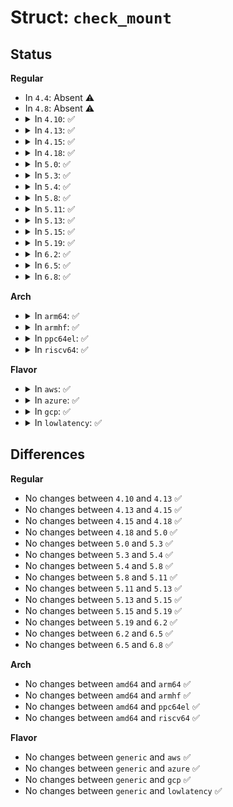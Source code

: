 # Struct: <code>check_mount</code>

## Status
<b>Regular</b>
<ul>
<li>
In <code>4.4</code>: Absent ⚠️
</li>
<li>
In <code>4.8</code>: Absent ⚠️
</li>
<li>
<details>
<summary>In <code>4.10</code>: ✅</summary>

```c
struct check_mount {
    struct vfsmount *mnt;
    unsigned int mounted;
};
```
</details>
</li>
<li>
<details>
<summary>In <code>4.13</code>: ✅</summary>

```c
struct check_mount {
    struct vfsmount *mnt;
    unsigned int mounted;
};
```
</details>
</li>
<li>
<details>
<summary>In <code>4.15</code>: ✅</summary>

```c
struct check_mount {
    struct vfsmount *mnt;
    unsigned int mounted;
};
```
</details>
</li>
<li>
<details>
<summary>In <code>4.18</code>: ✅</summary>

```c
struct check_mount {
    struct vfsmount *mnt;
    unsigned int mounted;
};
```
</details>
</li>
<li>
<details>
<summary>In <code>5.0</code>: ✅</summary>

```c
struct check_mount {
    struct vfsmount *mnt;
    unsigned int mounted;
};
```
</details>
</li>
<li>
<details>
<summary>In <code>5.3</code>: ✅</summary>

```c
struct check_mount {
    struct vfsmount *mnt;
    unsigned int mounted;
};
```
</details>
</li>
<li>
<details>
<summary>In <code>5.4</code>: ✅</summary>

```c
struct check_mount {
    struct vfsmount *mnt;
    unsigned int mounted;
};
```
</details>
</li>
<li>
<details>
<summary>In <code>5.8</code>: ✅</summary>

```c
struct check_mount {
    struct vfsmount *mnt;
    unsigned int mounted;
};
```
</details>
</li>
<li>
<details>
<summary>In <code>5.11</code>: ✅</summary>

```c
struct check_mount {
    struct vfsmount *mnt;
    unsigned int mounted;
};
```
</details>
</li>
<li>
<details>
<summary>In <code>5.13</code>: ✅</summary>

```c
struct check_mount {
    struct vfsmount *mnt;
    unsigned int mounted;
};
```
</details>
</li>
<li>
<details>
<summary>In <code>5.15</code>: ✅</summary>

```c
struct check_mount {
    struct vfsmount *mnt;
    unsigned int mounted;
};
```
</details>
</li>
<li>
<details>
<summary>In <code>5.19</code>: ✅</summary>

```c
struct check_mount {
    struct vfsmount *mnt;
    unsigned int mounted;
};
```
</details>
</li>
<li>
<details>
<summary>In <code>6.2</code>: ✅</summary>

```c
struct check_mount {
    struct vfsmount *mnt;
    unsigned int mounted;
};
```
</details>
</li>
<li>
<details>
<summary>In <code>6.5</code>: ✅</summary>

```c
struct check_mount {
    struct vfsmount *mnt;
    unsigned int mounted;
};
```
</details>
</li>
<li>
<details>
<summary>In <code>6.8</code>: ✅</summary>

```c
struct check_mount {
    struct vfsmount *mnt;
    unsigned int mounted;
};
```
</details>
</li>
</ul>
<b>Arch</b>
<ul>
<li>
<details>
<summary>In <code>arm64</code>: ✅</summary>

```c
struct check_mount {
    struct vfsmount *mnt;
    unsigned int mounted;
};
```
</details>
</li>
<li>
<details>
<summary>In <code>armhf</code>: ✅</summary>

```c
struct check_mount {
    struct vfsmount *mnt;
    unsigned int mounted;
};
```
</details>
</li>
<li>
<details>
<summary>In <code>ppc64el</code>: ✅</summary>

```c
struct check_mount {
    struct vfsmount *mnt;
    unsigned int mounted;
};
```
</details>
</li>
<li>
<details>
<summary>In <code>riscv64</code>: ✅</summary>

```c
struct check_mount {
    struct vfsmount *mnt;
    unsigned int mounted;
};
```
</details>
</li>
</ul>
<b>Flavor</b>
<ul>
<li>
<details>
<summary>In <code>aws</code>: ✅</summary>

```c
struct check_mount {
    struct vfsmount *mnt;
    unsigned int mounted;
};
```
</details>
</li>
<li>
<details>
<summary>In <code>azure</code>: ✅</summary>

```c
struct check_mount {
    struct vfsmount *mnt;
    unsigned int mounted;
};
```
</details>
</li>
<li>
<details>
<summary>In <code>gcp</code>: ✅</summary>

```c
struct check_mount {
    struct vfsmount *mnt;
    unsigned int mounted;
};
```
</details>
</li>
<li>
<details>
<summary>In <code>lowlatency</code>: ✅</summary>

```c
struct check_mount {
    struct vfsmount *mnt;
    unsigned int mounted;
};
```
</details>
</li>
</ul>

## Differences
<b>Regular</b>
<ul>
<li>
No changes between <code>4.10</code> and <code>4.13</code> ✅
</li>
<li>
No changes between <code>4.13</code> and <code>4.15</code> ✅
</li>
<li>
No changes between <code>4.15</code> and <code>4.18</code> ✅
</li>
<li>
No changes between <code>4.18</code> and <code>5.0</code> ✅
</li>
<li>
No changes between <code>5.0</code> and <code>5.3</code> ✅
</li>
<li>
No changes between <code>5.3</code> and <code>5.4</code> ✅
</li>
<li>
No changes between <code>5.4</code> and <code>5.8</code> ✅
</li>
<li>
No changes between <code>5.8</code> and <code>5.11</code> ✅
</li>
<li>
No changes between <code>5.11</code> and <code>5.13</code> ✅
</li>
<li>
No changes between <code>5.13</code> and <code>5.15</code> ✅
</li>
<li>
No changes between <code>5.15</code> and <code>5.19</code> ✅
</li>
<li>
No changes between <code>5.19</code> and <code>6.2</code> ✅
</li>
<li>
No changes between <code>6.2</code> and <code>6.5</code> ✅
</li>
<li>
No changes between <code>6.5</code> and <code>6.8</code> ✅
</li>
</ul>
<b>Arch</b>
<ul>
<li>
No changes between <code>amd64</code> and <code>arm64</code> ✅
</li>
<li>
No changes between <code>amd64</code> and <code>armhf</code> ✅
</li>
<li>
No changes between <code>amd64</code> and <code>ppc64el</code> ✅
</li>
<li>
No changes between <code>amd64</code> and <code>riscv64</code> ✅
</li>
</ul>
<b>Flavor</b>
<ul>
<li>
No changes between <code>generic</code> and <code>aws</code> ✅
</li>
<li>
No changes between <code>generic</code> and <code>azure</code> ✅
</li>
<li>
No changes between <code>generic</code> and <code>gcp</code> ✅
</li>
<li>
No changes between <code>generic</code> and <code>lowlatency</code> ✅
</li>
</ul>
